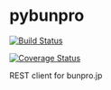 # pybunpro

[![Build Status](https://travis-ci.org/patrickayoup/pybunpro.svg?branch=master)](https://travis-ci.org/patrickayoup/pybunpro)

[![Coverage Status](https://coveralls.io/repos/github/patrickayoup/pybunpro/badge.svg?branch=master)](https://coveralls.io/github/patrickayoup/pybunpro?branch=master)

REST client for bunpro.jp
